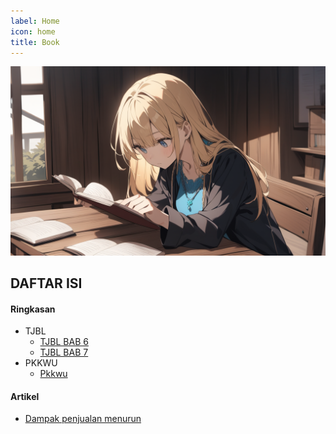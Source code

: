 ```yaml
---
label: Home
icon: home
title: Book
---
```


![](/static/home.png)

## DAFTAR ISI
#### Ringkasan
  - TJBL
    - [TJBL BAB 6](/Ringkasan/tjbl/Ringkasan-tjbl-bab6.md)
    - [TJBL BAB 7](/Ringkasan/tjbl/Ringkasan-tjbl-bab7.md)
  - PKKWU
    - [Pkkwu](/Ringkasan/pkkwu/pkkwu.md)

#### Artikel
  - [Dampak penjualan menurun](/Artikel/Dampak-penjualan-menurun.md)
  